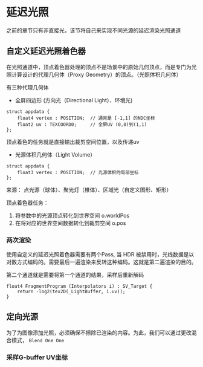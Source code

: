 # 延迟光照

之前的章节只有非直接光，该节将自己来实现不同光源的延迟渲染光照通道

## 自定义延迟光照着色器 

在光照通道中，顶点着色器处理的顶点不是场景中的原始几何顶点，而是专门为光照计算设计的代理几何体（Proxy Geometry）的顶点。（光照体积几何体）

有三种代理几何体
+ 全屏四边形 (方向光（Directional Light）、环境光)
```hlsl
struct appdata {
    float4 vertex : POSITION;  // 通常是 [-1,1] 的NDC坐标
    float2 uv : TEXCOORD0;     // 全屏UV (0,0)到(1,1)
};
```
顶点着色的任务就是直接输出裁剪空间位置，以及传递uv

+ 光源体积几何体（Light Volume）​

```hlsl
struct appdata {
    float3 vertex : POSITION;  // 光源体积的局部坐标
};
```
来源： 点光源（球体）、聚光灯（椎体）、区域光（自定义图形、矩形）

​顶点着色器任务​：
1. 将参数中的光源顶点转化到世界空间 o.worldPos
2. 在将对应的世界空间数据转化到裁剪空间 o.pos



### 两次渲染

使用自定义的延迟光照着色器需要有两个Pass, 当 HDR 被禁用时，光线数据是以对数方式编码的。需要最后一遍渲染来反转这种编码。这就是第二遍渲染的目的。

第二个通道就是需要将第一个通道的结果，采样后重新解码

```hlsl
float4 FragmentProgram (Interpolators i) : SV_Target {
    return -log2(tex2D(_LightBuffer, i.uv));
}
```
## 定向光源

为了为图像添加光照，必须确保不擦除已渲染的内容。为此，我们可以通过更改混合模式， `Blend One One`

### 采样G-buffer UV坐标

